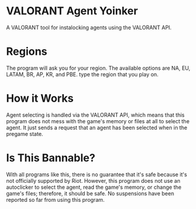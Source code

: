 # VALORANT Agent Yoinker
A VALORANT tool for instalocking agents using the VALORANT API.

# Regions
The program will ask you for your region. The available options are NA, EU, LATAM, BR, AP, KR, and PBE. type the region that you play on.

# How it Works
Agent selecting is handled via the VALORANT API, which means that this program does not mess with the game's memory or files at all to select the agent. It just sends a request that an agent has been selected when in the pregame state.

# Is This Bannable?
With all programs like this, there is no guarantee that it's safe because it's not officially supported by Riot. However, this program does not use an autoclicker to select the agent, read the game's memory, or change the game's files; therefore, it should be safe. No suspensions have been reported so far from using this program.
